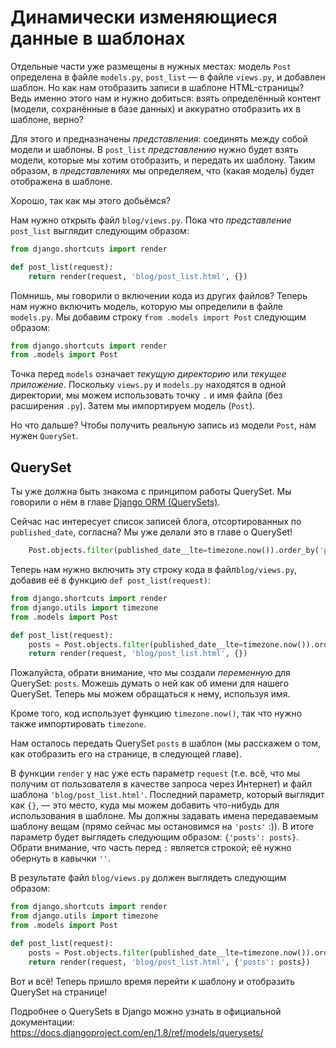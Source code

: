 # Динамически изменяющиеся данные в шаблонах

Отдельные части уже размещены в нужных местах: модель `Post` определена в файле `models.py`, `post_list` — в файле `views.py`, и добавлен шаблон. Но как нам отобразить записи в шаблоне HTML-страницы? Ведь именно этого нам и нужно добиться: взять определённый контент (модели, сохранённые в базе данных) и аккуратно отобразить их в шаблоне, верно?

Для этого и предназначены *представления*: соединять между собой модели и шаблоны. В `post_list` *представлению* нужно будет взять модели, которые мы хотим отобразить, и передать их шаблону. Таким образом, в *представлениях* мы определяем, что (какая модель) будет отображена в шаблоне.

Хорошо, так как мы этого добьёмся?

Нам нужно открыть файл `blog/views.py`. Пока что *представление* `post_list` выглядит следующим образом:

```python
from django.shortcuts import render

def post_list(request):
    return render(request, 'blog/post_list.html', {})
```


Помнишь, мы говорили о включении кода из других файлов? Теперь нам нужно включить модель, которую мы определили в файле `models.py`. Мы добавим строку `from .models import Post` следующим образом:

```python
from django.shortcuts import render
from .models import Post
```


Точка перед `models` означает *текущую директорию* или *текущее приложение*. Поскольку `views.py` и `models.py` находятся в одной директории, мы можем использовать точку `.` и имя файла (без расширения `.py`). Затем мы импортируем модель (`Post`).

Но что дальше? Чтобы получить реальную запись из модели `Post`, нам нужен `QuerySet`.

## QuerySet

Ты уже должна быть знакома с принципом работы QuerySet. Мы говорили о нём в главе [Django ORM (QuerySets)][1].

 [1]: ../django_orm/README.md

Сейчас нас интересует список записей блога, отсортированных по `published_date`, согласна? Мы уже делали это в главе о QuerySet!

```python
    Post.objects.filter(published_date__lte=timezone.now()).order_by('published_date')
```

Теперь нам нужно включить эту строку кода в файл`blog/views.py`, добавив её в функцию `def post_list(request)`:

```python
from django.shortcuts import render
from django.utils import timezone
from .models import Post

def post_list(request):
    posts = Post.objects.filter(published_date__lte=timezone.now()).order_by('published_date')
    return render(request, 'blog/post_list.html', {})
```


Пожалуйста, обрати внимание, что мы создали *переменную* для QuerySet: `posts`. Можешь думать о ней как об имени для нашего QuerySet. Теперь мы можем обращаться к нему, используя имя.

Кроме того, код использует функцию `timezone.now()`, так что нужно также импортировать `timezone`.

Нам осталось передать QuerySet `posts` в шаблон (мы расскажем о том, как отобразить его на странице, в следующей главе).

В функции `render` у нас уже есть параметр `request` (т.е. всё, что мы получим от пользователя в качестве запроса через Интернет) и файл шаблона `'blog/post_list.html'`. Последний параметр, который выглядит как `{}`, — это место, куда мы можем добавить что-нибудь для использования в шаблоне. Мы должны задавать имена передаваемым шаблону вещам (прямо сейчас мы остановимся на `'posts'` :)). В итоге параметр будет выглядеть следующим образом: `{'posts': posts}`. Обрати внимание, что часть перед `:` является строкой; её нужно обернуть в кавычки `''`.

В результате файл `blog/views.py` должен выглядеть следующим образом:

```python
from django.shortcuts import render
from django.utils import timezone
from .models import Post

def post_list(request):
    posts = Post.objects.filter(published_date__lte=timezone.now()).order_by('published_date')
    return render(request, 'blog/post_list.html', {'posts': posts})
```


Вот и всё! Теперь пришло время перейти к шаблону и отобразить QuerySet на странице!

Подробнее о QuerySets в Django можно узнать в официальной документации: https://docs.djangoproject.com/en/1.8/ref/models/querysets/
